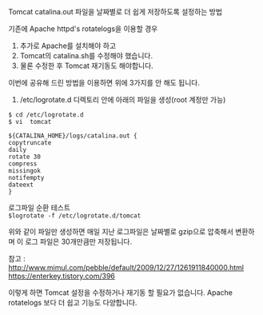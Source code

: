 Tomcat catalina.out 파일을 날짜별로 더 쉽게 저장하도록 설정하는 방법

기존에 Apache httpd's rotatelogs을 이용할 경우
1.	추가로 Apache를 설치해야 하고 
2.	Tomcat의 catalina.sh를 수정해야 했습니다.
3.	물론 수정한 후 Tomcat 재기동도 해야합니다.

이번에 공유해 드린 방법을 이용하면 위에 3가지를 안 해도 됩니다.

1.	/etc/logrotate.d 디렉토리 안에 아래의 파일을 생성(root 계정만 가능)  
```
$ cd /etc/logrotate.d
$ vi  tomcat
```

```
${CATALINA_HOME}/logs/catalina.out {
copytruncate
daily
rotate 30
compress
missingok
notifempty
dateext
}
```

로그파일 순환 테스트  
`$logrotate -f /etc/logrotate.d/tomcat `


위와 같이 파일만 생성하면 매일 지난 로그파일은 날짜별로 gzip으로 압축해서 변환하며
이 로그 파일은 30개만큼만 저장됩니다.

참고 : http://www.mimul.com/pebble/default/2009/12/27/1261911840000.html
https://enterkey.tistory.com/396

이렇게 하면 Tomcat 설정을 수정하거나 재기동 할 필요가 없습니다.
Apache rotatelogs 보다 더 쉽고 기능도 다양합니다.
